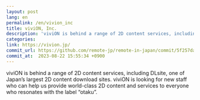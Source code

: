```yaml
---
layout: post
lang: en
permalink: /en/vivion_inc
title: viviON, Inc.
description: 'viviON is behind a range of 2D content services, including DLsite, one of Japan’s largest 2D content download sites. viviON is looking for new staff who can help us provide world-class 2D content and services to everyone who resonates with the label “otaku”.'
categories: 
link: https://vivion.jp/
commit_url: https://github.com/remote-jp/remote-in-japan/commit/5f257dacf8bcb481fd601de7aec7756ea33af3e1
commit_at:  2023-08-22 15:55:34 +0900
---
```


<p>viviON is behind a range of 2D content services, including DLsite, one of Japan’s largest 2D content download sites. viviON is looking for new staff who can help us provide world-class 2D content and services to everyone who resonates with the label “otaku”.</p>
